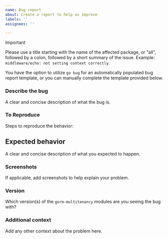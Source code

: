 ```yaml
---
name: Bug report
about: Create a report to help us improve
labels: ''
assignees: ''

---
```


> [!IMPORTANT]
> Please use a title starting with the name of the affected package, or "all", followed by a colon, followed by a short summary of the issue. Example: `middleware/echo: not setting context correctly`.

You have the option to utilize `go bug` for an automatically populated bug report template, or you can manually complete the template provided below.

### Describe the bug

A clear and concise description of what the bug is.

### To Reproduce

Steps to reproduce the behavior:

## Expected behavior

A clear and concise description of what you expected to happen.

### Screenshots

If applicable, add screenshots to help explain your problem.

### Version

Which version(s) of the `gorm-multitenancy` modules are you seeing the bug with?

### Additional context

Add any other context about the problem here.
